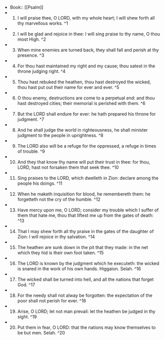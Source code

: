 - Book:: [[Psalm]]
- 1. I will praise thee, O LORD, with my whole heart; I will shew forth all thy marvellous works. ^1
- 2. I will be glad and rejoice in thee: I will sing praise to thy name, O thou most High. ^2
- 3. When mine enemies are turned back, they shall fall and perish at thy presence. ^3
- 4. For thou hast maintained my right and my cause; thou satest in the throne judging right. ^4
- 5. Thou hast rebuked the heathen, thou hast destroyed the wicked, thou hast put out their name for ever and ever. ^5
- 6. O thou enemy, destructions are come to a perpetual end: and thou hast destroyed cities; their memorial is perished with them. ^6
- 7. But the LORD shall endure for ever: he hath prepared his throne for judgment. ^7
- 8. And he shall judge the world in righteousness, he shall minister judgment to the people in uprightness. ^8
- 9. The LORD also will be a refuge for the oppressed, a refuge in times of trouble. ^9
- 10. And they that know thy name will put their trust in thee: for thou, LORD, hast not forsaken them that seek thee. ^10
- 11. Sing praises to the LORD, which dwelleth in Zion: declare among the people his doings. ^11
- 12. When he maketh inquisition for blood, he remembereth them: he forgetteth not the cry of the humble. ^12
- 13. Have mercy upon me, O LORD; consider my trouble which I suffer of them that hate me, thou that liftest me up from the gates of death: ^13
- 14. That I may shew forth all thy praise in the gates of the daughter of Zion: I will rejoice in thy salvation. ^14
- 15. The heathen are sunk down in the pit that they made: in the net which they hid is their own foot taken. ^15
- 16. The LORD is known by the judgment which he executeth: the wicked is snared in the work of his own hands. Higgaion. Selah. ^16
- 17. The wicked shall be turned into hell, and all the nations that forget God. ^17
- 18. For the needy shall not alway be forgotten: the expectation of the poor shall not perish for ever. ^18
- 19. Arise, O LORD; let not man prevail: let the heathen be judged in thy sight. ^19
- 20. Put them in fear, O LORD: that the nations may know themselves to be but men. Selah. ^20
